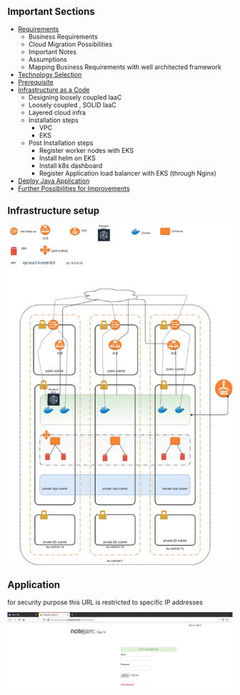   
## Important Sections
- [Requirements](https://github.com/polganesh/nord/blob/main/docs/Requirements.md "Requirements")
  - Business Requirements
  - Cloud Migration Possibilities
  - Important Notes
  - Assumptions
  - Mapping Business Requirements with  well architected framework
- [Technology Selection](https://github.com/polganesh/nord/blob/main/docs/Technology-Selection.md "Technology Selection")  
- [Prerequisite](https://github.com/polganesh/nord/blob/main/docs/Prerequisite.md "Prerequisite")
- [Infrastructure as a Code ](https://github.com/polganesh/nord/blob/main/docs/IaaC.md "Infrastructure as a Code")
  - Designing loosely coupled IaaC
  - Loosely coupled , SOLID IaaC
  - Layered cloud infra
  - Installation steps
    - VPC
    - EKS
  - Post Installation steps
    - Register worker nodes with EKS
    - Install helm on EKS
    - Install k8s dashboard
    - Register Application load balancer with EKS (through Nginx)
- [Deploy Java Application ](https://github.com/polganesh/nord/blob/main/java-spring-application/README.md "Infrastructure as a Code")  
- [Further Possibilities for Improvements ](https://github.com/polganesh/nord/blob/main/docs/Further-possibilities.md "Further Possibilities for Improvements")  

## Infrastructure setup

![alt text](https://github.com/polganesh/nord/blob/main/docs/images/nordcloud-eks-cluster.jpg "eks cluster")

## Application
for security purpose this URL is restricted to specific IP addresses

![alt text](https://github.com/polganesh/nord/blob/main/docs/images/output-screen.JPG "Output")

